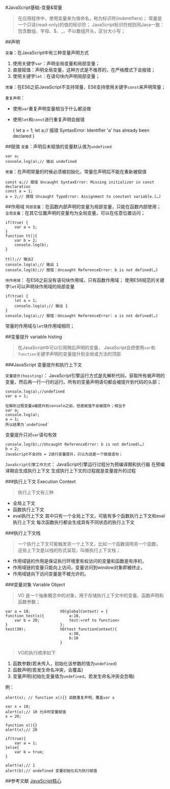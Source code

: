 #JavaScript基础-变量&常量
> 在应用程序中，使用变量来为值命名，称为标识符(indentifiers)；
> 常量是一个只读(read-only)的值的标识符；
> JavaScript标识符规则同Java一致：包含数组、字母、$、_，不以数组开头，区分大小写；

##声明

`变量`：在JavaScript中有三种变量声明方式
1. 使用关键字`var`：声明全局变量和局部变量；
2. 直接赋值：声明全局变量，这种方式是不推荐的，在严格模式下会报错；
3. 使用关键字`let`：在语句块内声明局部变量；

`常量`：在ES6之前JavaScript不支持常量，ES6支持使用关键字`const`来声明常量；

`重复声明`：
+ 使用`var`重复声明变量相当于什么都没做
+ 使用`let`和`const`进行重复声明会报错

	{
		let a = 1;
		let a;// 报错 SyntaxError: Identifier 'a' has already been declared
	}

##赋值
`变量`：声明后未赋值的变量默认值为`undefined`
	
	var a;
	cosnole.log(a);// 输出 undefined

`常量`：在声明常量的时候必须被初始化，常量在声明后不能在重新被赋值

	const a;// 报错 Uncaught SyntaxError: Missing initializer in const declaration
	const a = 1;
	a = 2;// 报错 Uncaught TypeError: Assignment to constant variable.(…)
	


##作用域
`局部变量`：在函数内部声明的变量为局部变量，只能在函数内部使用；
`全局变量`：在其它位置声明的变量均为全局变量，可以在任意位置访问；
	
	if(true) {
		var a = 1;
	}
	function tt(){
		var b = 2;
		console.log(b);
	}

	tt();// 输出2
	console.log(a);// 输出 1
	console.log(b);// 报错：Uncaught ReferenceError: b is not defined(…)

`块作用域`：
在ES6之前没有语句块作用域，只有函数作用域；
使用ES6规范的关键字`let`可以声明块作用域的局部变量

	if(true) {
		let a = 1;
		console.log(a);// 输出 1
	}
	console.log(a);// 报错：Uncaught ReferenceError: a is not defined(…)

常量的作用域与`let`块作用域相同；


##变量提升 variable histing
> 在JavaScript中可以引用稍后声明的变量，
> JavaScript会把使用`var`和`function`关键字声明的变量提升到全局或方法的顶部

###JavaScript 变量提升和执行上下文

`变量提升(hoisting)`：
JavaScript引擎运行方式是先解析代码，获取所有被声明的变量，然后再一行一行的运行。所有的变量声明语句都会被提升到代码的头部；

	console.log(a);//undefined
	var a = 1;
	
	在解析过程变量a被提升到console之前，但是赋值不会被提升；相当于
	var a;
	console.log(a);
	a = 1;
	所以结果为`undefined`

变量提升只对`var`语句有效

	console.log(b);//Uncaught ReferenceError: b is not defined(…)
	b = 2;
	JavaScript不会对b = 2进行变量提升，只认为这是一个赋值语句；


`JavaScript引擎工作方式`：
JavaScript引擎运行过程分为预编译期和执行器
在预编译期会生成执行上下文
生成执行上下文的过程就是变量提升的过程


###执行上下文 Execution Context
>执行上下文有三种
+ 全局上下文
+ 函数执行上下文
+ eval执行上下文
其中只有一个全局上下文，可能有多个函数执行上下文和eval执行上下文
每次函数执行都会生成具有不同状态的执行上下文

###执行上下文栈
> 一个执行上下文可能触发另一个上下文，比如一个函数调用另一个函数，
> 这些上下文是以栈的形式呈现，叫做执行上下文栈；

+ 作用域链的作用是保证执行环境里有权访问的变量和函数是有序的，
+ 作用域链的变量只能向上访问，变量访问到window对象即被终止，
+ 作用域链向下访问变量是不被允许的。

###变量对象 Variable Object
> VO 是一个抽象概念中的对象，用于存储执行上下文中的变量、函数声明和函数参数；

	var a = 10;      		VO(globalContext) = {
	function test(x){			a:10,
		var b = 20;				test:<ref to function>
	}						};	
	test(30);				VO(test functionContext){
								x:30,
								b:10
							}
> VO的执行顺序如下

1. 函数参数(若未传入，初始化该参数的值为`undefined`)
2. 函数声明(若发生命名冲突，会覆盖)
3. 变量声明(初始化变量值为`undefined`，若发生命名冲突会忽略)

例：

	alert(x); // function x(){} 函数重复声明，覆盖var x

	var x = 10;
	alert(x);// 10 允许时变量赋值
	x = 20;

	function x(){}
	alert(x);// 20

	if(true){
		var a = 1;
	}else{
		var b = true;
	}

	alert(a);// 1
	alert(b);// undefined 变量初始化后为执行赋值

##参考文献
[JavaScript核心](http://weizhifeng.net/javascript-the-core.html#execution-context-stack)